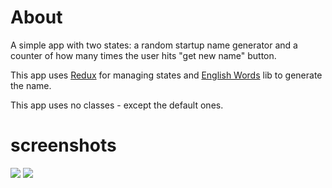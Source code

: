 # About

A simple app with two states: a random startup name generator and a counter of how many times the user hits "get new name" button.

This app uses [Redux](https://pub.dev/packages/redux) for managing states and [English Words](https://pub.dev/packages/english_words) lib to generate the name.

This app uses no classes - except the default ones.

# screenshots

![](https://github.com/Viglioni/two_state_app/blob/master/screenshots/Screen%20Shot%202020-05-02%20at%2023.32.24.png)
![](https://github.com/Viglioni/two_state_app/blob/master/screenshots/Screen%20Shot%202020-05-02%20at%2023.32.35.png)
